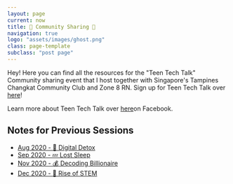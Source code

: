 ```yaml
---
layout: page
current: now
title: 📱 Community Sharing 📣
navigation: true
logo: "assets/images/ghost.png"
class: page-template
subclass: "post page"
---
```


Hey! Here you can find all the resources for the "Teen Tech Talk" Community sharing event that I host together with Singapore's Tampines Changkat Community Club and Zone 8 RN. Sign up for Teen Tech Talk over [here](https://teentechtalk.substack.com)!

Learn more about Teen Tech Talk over [here](https://www.facebook.com/TCZN8RN)on Facebook.

## Notes for Previous Sessions
- [Aug 2020 - 📱 Digital Detox](digital-detox)
- [Sep 2020 - 💤 Lost Sleep](sleep)
- [Nov 2020 - 💰 Decoding Billionaire](billionaire)
- [Dec 2020 - 🧪 Rise of STEM](stem)

